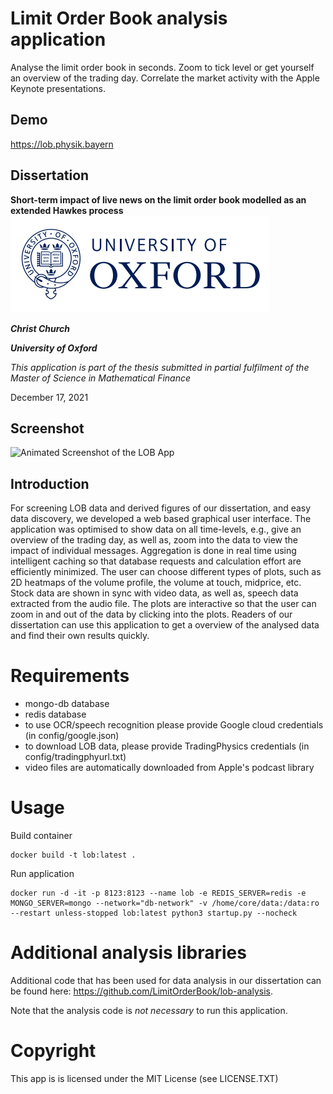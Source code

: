# Limit Order Book analysis application
Analyse the limit order book in seconds. Zoom to tick level or get yourself an overview of the trading day. Correlate the market activity with the Apple Keynote presentations.
## Demo
https://lob.physik.bayern

## Dissertation
**Short-term impact of live news on the limit order book modelled as an extended Hawkes process**
![University of Oxford](oxford-logo.png)

***Christ Church***

***University of Oxford***

*This application is part of the thesis submitted in partial fulfilment of the Master of Science in Mathematical Finance*

December 17, 2021
## Screenshot
![Animated Screenshot of the LOB App](app/demo.gif)

## Introduction
For screening LOB data and derived figures of our dissertation, and easy data discovery, we developed a web based graphical user interface. The application was optimised to show data on all time-levels, e.g., give an overview of the trading day, as well as, zoom into the data to view the impact of individual messages. Aggregation is done in real time using intelligent caching so that database requests and calculation effort are efficiently minimized. The user can choose different types of plots, such as 2D  heatmaps of the volume profile, the volume at touch, midprice, etc. Stock data are shown in sync with video data, as well as, speech data extracted from the audio file. The plots are interactive so that the user can zoom in and out of the data by clicking into the plots. Readers of our dissertation can use this application to get a overview of the analysed data and find their own results quickly.

# Requirements
* mongo-db database
* redis database
* to use OCR/speech recognition please provide Google cloud credentials (in config/google.json)
* to download LOB data, please provide TradingPhysics credentials (in config/tradingphyurl.txt)
* video files are automatically downloaded from Apple's podcast library
# Usage
Build container

    docker build -t lob:latest .
    
Run application

	docker run -d -it -p 8123:8123 --name lob -e REDIS_SERVER=redis -e MONGO_SERVER=mongo --network="db-network" -v /home/core/data:/data:ro --restart unless-stopped lob:latest python3 startup.py --nocheck

# Additional analysis libraries
Additional code that has been used for data analysis in our dissertation can be found here: https://github.com/LimitOrderBook/lob-analysis. 

Note that the analysis code is *not necessary* to run this application.

# Copyright

This app is is licensed under the MIT License (see LICENSE.TXT)
